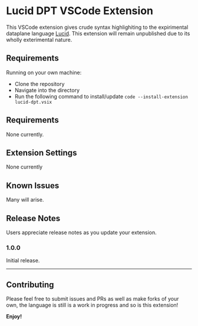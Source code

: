 # Lucid DPT VSCode Extension

This VSCode extension gives crude syntax highlighiting to the expirimental dataplane language [Lucid](https://github.com/PrincetonUniversity/lucid). This extension will remain unpublished due to its wholly exterimental nature.

## Requirements

Running on your own machine:
* Clone the repository
* Navigate into the directory
* Run the following command to install/update `code --install-extension lucid-dpt.vsix`

## Requirements

None currently.

## Extension Settings

None currently

## Known Issues

Many will arise.

## Release Notes

Users appreciate release notes as you update your extension.

### 1.0.0

Initial release.

---

## Contributing

Please feel free to submit issues and PRs as well as make forks of your own, the language is still is a work in progress and so is this extension!

**Enjoy!**
